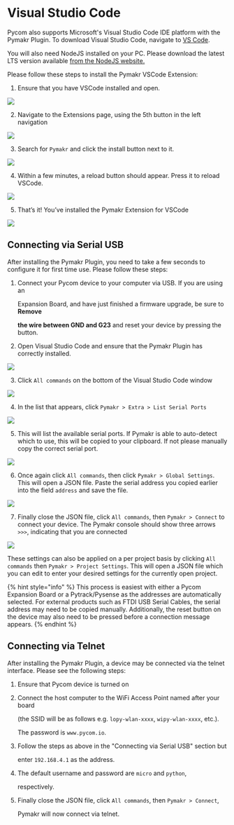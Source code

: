 # Visual Studio Code

Pycom also supports Microsoft's Visual Studio Code IDE platform with the Pymakr Plugin. To download Visual Studio Code, navigate to [VS Code](https://code.visualstudio.com/).

You will also need NodeJS installed on your PC. Please download the latest LTS version available [from the NodeJS website.](https://nodejs.org/)

Please follow these steps to install the Pymakr VSCode Extension:

1. Ensure that you have VSCode installed and open.

![](../../gitbook/assets/vsc_setup_step_1-1.png)

2. Navigate to the Extensions page, using the 5th button in the left navigation

![](../../gitbook/assets/vsc_setup_step_2-1.png)

3. Search for `Pymakr` and click the install button next to it.

![](../../gitbook/assets/vsc_setup_step_3.png)

4. Within a few minutes, a reload button should appear. Press it to reload VSCode.

![](../../gitbook/assets/vsc_setup_step_4.png)

5. That’s it! You’ve installed the Pymakr Extension for VSCode

![](../../gitbook/assets/vsc_setup_step_5%20%281%29.png)

## Connecting via Serial USB

After installing the Pymakr Plugin, you need to take a few seconds to configure it for first time use. Please follow these steps:

1. Connect your Pycom device to your computer via USB. If you are using an

   Expansion Board, and have just finished a firmware upgrade, be sure to **Remove**

   **the wire between GND and G23** and reset your device by pressing the button.

2. Open Visual Studio Code and ensure that the Pymakr Plugin has correctly installed.

![](../../gitbook/assets/vsc_config_step_1-1.png)

3. Click `All commands` on the bottom of the Visual Studio Code window

![](../../gitbook/assets/vsc_config_step_2-1.png)

4. In the list that appears, click `Pymakr > Extra > List Serial Ports`

![](../../gitbook/assets/vsc_config_step_3-1.png)

5. This will list the available serial ports. If Pymakr is able to auto-detect which to use, this will be copied to your clipboard. If not please manually copy the correct serial port.

![](../../gitbook/assets/vsc_config_step_4.png)

6. Once again click `All commands`, then click `Pymakr > Global Settings`. This will open a JSON file. Paste the serial address you copied earlier into the field `address` and save the file.

![](../../gitbook/assets/vsc_config_step_5-1.png)

7. Finally close the JSON file, click `All commands`, then `Pymakr > Connect` to connect your device. The Pymakr console should show three arrows `>>>`, indicating that you are connected

![](../../gitbook/assets/vsc_config_step_6%20%281%29.png)

These settings can also be applied on a per project basis by clicking `All commands` then `Pymakr > Project Settings`. This will open a JSON file which you can edit to enter your desired settings for the currently open project.

{% hint style="info" %}
This process is easiest with either a Pycom Expansion Board or a Pytrack/Pysense as the addresses are automatically selected. For external products such as FTDI USB Serial Cables, the serial address may need to be copied manually. Additionally, the reset button on the device may also need to be pressed before a connection message appears.
{% endhint %}

## Connecting via Telnet

After installing the Pymakr Plugin, a device may be connected via the telnet interface. Please see the following steps:

1. Ensure that Pycom device is turned on
2. Connect the host computer to the WiFi Access Point named after your board

   \(the SSID will be as follows e.g. `lopy-wlan-xxxx`, `wipy-wlan-xxxx`, etc.\).

   The password is `www.pycom.io`.

3. Follow the steps as above in the "Connecting via Serial USB" section but

   enter `192.168.4.1` as the address.

4. The default username and password are `micro` and `python`,

   respectively.

5. Finally close the JSON file, click `All commands`, then `Pymakr > Connect`,

   Pymakr will now connect via telnet.

